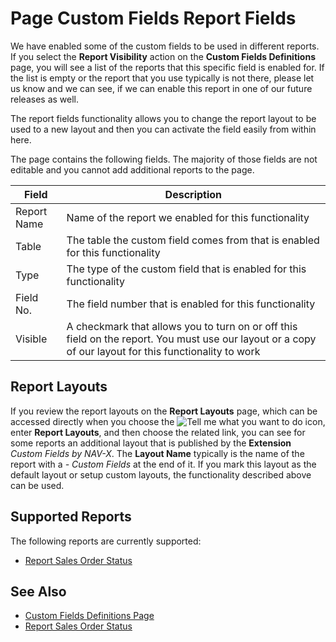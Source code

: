 # Page Custom Fields Report Fields

We have enabled some of the custom fields to be used in different reports. If you select the **Report Visibility** action on the **Custom Fields Definitions** page, you will see a list of the reports that this specific field is enabled for. If the list is empty or the report that you use typically is not there, please let us know and we can see, if we can enable this report in one of our future releases as well.

The report fields functionality allows you to change the report layout to be used to a new layout and then you can activate the field easily from within here.

The page contains the following fields. The majority of those fields are not editable and you cannot add additional reports to the page.

| Field | Description |
|-|-|
| Report Name | Name of the report we enabled for this functionality |
| Table | The table the custom field comes from that is enabled for this functionality |
| Type | The type of the custom field that is enabled for this functionality |
| Field No. | The field number that is enabled for this functionality |
| Visible | A checkmark that allows you to turn on or off this field on the report. You must use our layout or a copy of our layout for this functionality to work |

## Report Layouts

If you review the report layouts on the **Report Layouts** page, which can be accessed directly when you choose the ![Tell me what you want to do](/images/magnifying-glass.gif) icon, enter **Report Layouts**, and then choose the related link, you can see for some reports an additional layout that is published by the **Extension** *Custom Fields by NAV-X*. The **Layout Name** typically is the name of the report with a *- Custom Fields* at the end of it. If you mark this layout as the default layout or setup custom layouts, the functionality described above can be used.

## Supported Reports

The following reports are currently supported:

- [Report Sales Order Status](report-sales-order-status.md)

## See Also

- [Custom Fields Definitions Page](page-customfield-definitions.md)
- [Report Sales Order Status](report-sales-order-status.md)
